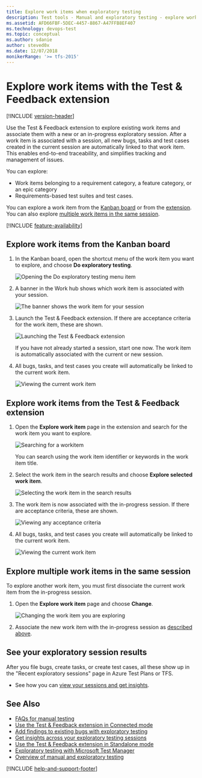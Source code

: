```yaml
---
title: Explore work items when exploratory testing
description: Test tools - Manual and exploratory testing - explore work items from the Kanban board or by using the Microsoft Test & Feedback extension
ms.assetid: AFD66FBF-5DEC-4457-8867-A47FFB8EF407
ms.technology: devops-test
ms.topic: conceptual
ms.author: sdanie
author: steved0x
ms.date: 12/07/2018
monikerRange: '>= tfs-2015'
---
```


# Explore work items with the Test &amp; Feedback extension

[!INCLUDE [version-header](includes/version-header.md)]

Use the Test &amp; Feedback extension to explore existing work items and 
associate them with a new or an in-progress exploratory session. 
After a work item is associated with a session, all new bugs, tasks and test cases created 
in the current session are automatically linked to that work item.
This enables end-to-end traceability, and simplifies tracking
and management of issues.

You can explore:

* Work items belonging to a requirement category, a feature category, or an epic category
* Requirements-based test suites and test cases.

You can explore a work item from the [Kanban board](#kanban) or from the [extension](#extension).
You can also explore [multiple work items in the same session](#multipleitems).

[!INCLUDE [feature-availability](includes/feature-availability.md)] 

<a name="kanban"></a>
## Explore work items from the Kanban board

1. In the Kanban board, open the shortcut menu of the work item
   you want to explore, and choose **Do exploratory testing**.

   ![Opening the Do exploratory testing menu item](media/explore-workitems-exploratory-testing/explore-workitems-01.png)
   
1. A banner in the Work hub shows which work item is associated with your session.

   ![The banner shows the work item for your session](media/explore-workitems-exploratory-testing/explore-workitems-02.png)

1. Launch the Test &amp; Feedback extension. 
   If there are acceptance criteria for the work item, these are shown.

   ![Launching the Test &amp; Feedback extension](media/explore-workitems-exploratory-testing/explore-workitems-03.png)
 
   If you have not already started a session, start one now. 
   The work item is automatically associated with the current or new session. 

1. All bugs, tasks, and test cases you create will automatically be 
   linked to the current work item.

   ![Viewing the current work item](media/explore-workitems-exploratory-testing/explore-workitems-04.png)

<a name="extension"></a>
## Explore work items from the Test &amp; Feedback extension

1. Open the **Explore work item** page in the extension and search for 
   the work item you want to explore.
 
   ![Searching for a workitem](media/explore-workitems-exploratory-testing/explore-workitems-05.png)

   You can search using the work item identifier or keywords in the work item title.
  
1. Select the work item in the search results and choose **Explore selected work item**.

   ![Selecting the work item in the search results](media/explore-workitems-exploratory-testing/explore-workitems-06.png)
 
1. The work item is now associated with the in-progress session. 
   If there are acceptance criteria, these are shown.

   ![Viewing any acceptance criteria](media/explore-workitems-exploratory-testing/explore-workitems-07.png)
 
1. All bugs, tasks, and test cases you create will automatically be 
   linked to the current work item.

   ![Viewing the current work item](media/explore-workitems-exploratory-testing/explore-workitems-04.png)
 
<a name="multipleitems"></a>
## Explore multiple work items in the same session

To explore another work item, you must first dissociate the current work item from the in-progress session.

1. Open the **Explore work item** page and choose **Change**. 

   ![Changing the work item you are exploring](media/explore-workitems-exploratory-testing/explore-workitems-09.png)

2. Associate the new work item with the in-progress session as [described above](#extension).

## See your exploratory session results 

After you file bugs, create tasks, or create test cases, all these show up in the "Recent exploratory sessions" page in Azure Test Plans or TFS.

* See how you can [view your sessions and get insights](insights-exploratory-testing.md).

## See Also

* [FAQs for manual testing](reference-qa.md#tandfext)
* [Use the Test &amp; Feedback extension in Connected mode](connected-mode-exploratory-testing.md)
* [Add findings to existing bugs with exploratory testing](add-to-bugs-exploratory-testing.md)
* [Get insights across your exploratory testing sessions](insights-exploratory-testing.md)
* [Use the Test &amp; Feedback extension in Standalone mode](standalone-mode-exploratory-testing.md)
* [Exploratory testing with Microsoft Test Manager](https://docs.microsoft.com/en-us/previous-versions/azure/devops/docs/test/mtm/exploratory-testing-using-microsoft-test-manager)
* [Overview of manual and exploratory testing](index.yml)

[!INCLUDE [help-and-support-footer](includes/help-and-support-footer.md)] 
